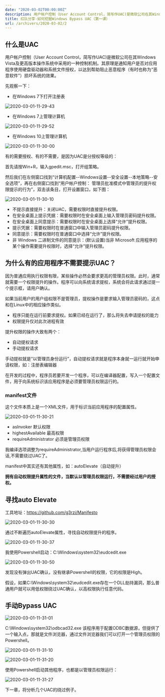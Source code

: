 ```yaml
---
date: "2020-03-02T00:00:00Z"
description: 用户帐户控制（User Account Control，简写作UAC)是微软公司在其Windows Vista及更高版本操作系统中采用的一种控制机制。
title: 红队分享-如何挖掘Windows Bypass UAC（第一课）
url: /archivers/2020-03-02/2
---
```



## 什么是UAC

用户帐户控制（User Account Control，简写作UAC)是微软公司在其Windows Vista及更高版本操作系统中采用的一种控制机制。其原理是通知用户是否对应用程序使用硬盘驱动器和系统文件授权，以达到帮助阻止恶意程序（有时也称为“恶意软件”）损坏系统的效果。

先观察一下：

- 在Windows 7下打开注册表

![2020-03-01-11-29-43](https://rvn0xsy.oss-cn-shanghai.aliyuncs.com/412bdeb755c5a78985b38d5976577a58.png)

- 在Windows 7上管理计算机

![2020-03-01-11-29-52](https://rvn0xsy.oss-cn-shanghai.aliyuncs.com/65232e2d81de975e7791842fc1b0b63c.png)

- 在Windows 10上管理计算机

![2020-03-01-11-30-00](https://rvn0xsy.oss-cn-shanghai.aliyuncs.com/2594d1172ddc6ee4d72ca3a039419eb6.png)

有的需要授权、有的不需要，是因为UAC是分授权等级的：

首先请按Win+R，输入gpedit.msc，打开组策略。

然后我们在左侧窗口找到“计算机配置--Windows设置--安全设置--本地策略--安全选项”，再在右侧窗口找到“用户帐户控制： 管理员批准模式中管理员的提升权限提示的行为”，双击该条目，打开设置窗口，如下图：

![2020-03-01-11-30-10](https://rvn0xsy.oss-cn-shanghai.aliyuncs.com/aa4fa85115717b88283aadbd700fcbf0.png)

* 不提示直接提升：关闭UAC，需要权限时直接提升权限。
* 在安全桌面上提示凭据：需要权限时在安全桌面上输入管理员密码提升权限。
* 在安全桌面上同意提示：需要权限时在安全桌面上选择“允许”提升权限。
* 提示凭据：需要权限时在普通窗口中输入管理员密码提升权限。
* 同意提示：需要权限时在普通窗口中选择“允许”提升权限。
* 非 Windows 二进制文件的同意提示：(默认设置)当非 Microsoft 应用程序的某个操作需要提升权限时，选择“允许”提升权限。

## 为什么有的应用程序不需要提示UAC？

因为普通应用执行权限有限，某些操作必然会要求更高的管理员权限。此时，通常就需要一个权限提升的操作。程序可以向系统请求提权，系统会将此请求通过提一个提示框，请用户确认。

如果当前用户的用户组权限不是管理员，提权操作是要求输入管理员密码的，这点和在Linux中的相应操作类似。

- 程序只能在运行前要求提权。如果已经在运行了，那么将失去申请提权的能力
- 权限提升仅对此次进程有效

提升权限的操作大致有两个：

- 自动提权请求
- 手动提权请求

手动提权就是“以管理员身份运行”，自动提权请求就是程序本身就一运行就开始申请权限，如：注册表编辑器

在开发的过程中，程序员若要开发一个程序，可以在编译器配置，写入一个配置文件，用于向系统标识该应用程序是必须要管理员权限运行的。

### manifest文件


这个文件本质上是一个XML文件，用于标识当前应用程序的配置属性。


![2020-03-01-11-30-21](https://rvn0xsy.oss-cn-shanghai.aliyuncs.com/eaf0239b9dbc5bb5b0f6a9dacb0cf985.png)

* aslnvoker 默认权限
* highestAvailable 最高权限
* requireAdministrator 必须是管理员权限

我编译选项调整为requireAdministrator,当用户运行程序后,将获得管理员权限会话,不需要绕过UAC了。

manifest中其实还有其他属性，如：autoElevate（自动提升）

**拥有自动权限提升属性的文件，当默认以管理员权限运行，不需要经过用户的授权。**

## 寻找auto Elevate

工具地址：https://github.com/g3rzi/Manifesto

![2020-03-01-11-30-30](https://rvn0xsy.oss-cn-shanghai.aliyuncs.com/37c15ae3fb7d66affb7d172b32198ba5.png)

通过不断遍历autoElevate属性，寻找自动权限提升的程序。

![2020-03-01-11-30-37](https://rvn0xsy.oss-cn-shanghai.aliyuncs.com/99743a7f38e0aa56e45b18be256dbc0b.png)

我使用Powershell启动：C:\Windows\system32\eudcedit.exe

![2020-03-01-11-30-50](https://rvn0xsy.oss-cn-shanghai.aliyuncs.com/63facf6935301fc41e3b02d559a24a15.png)

发现没有弹出UAC确认，没有继承Powershell的权限，它的权限是High。

假设，如果C:\Windows\system32\eudcedit.exe存在一个DLL劫持漏洞，那么普通用户就可以用低权限绕过UAC确认，以高权限执行任意代码。

## 手动Bypass UAC

![2020-03-01-11-31-01](https://rvn0xsy.oss-cn-shanghai.aliyuncs.com/035c74375c2d96d374215a67df8b438a.png)

C:\Windows\system32\odbcad32.exe 该程序用于配置ODBC数据源，但提供了一个输入点，那就是文件浏览器，通过文件浏览器我们可以打开一个管理员权限的Powershell。

![2020-03-01-11-31-10](https://rvn0xsy.oss-cn-shanghai.aliyuncs.com/1beb7da54c1e299d3e440c9533af0b26.png)


![2020-03-01-11-31-20](https://rvn0xsy.oss-cn-shanghai.aliyuncs.com/0c51fb72ea742a28feaaf82f8faad857.png)


使用Powershell启动其他程序，也都是以管理员权限运行：

![2020-03-01-11-31-27](https://rvn0xsy.oss-cn-shanghai.aliyuncs.com/c7d5be0762304ea7b1dcf538e89d0340.png)


下一章，将分析几个UAC的绕过例子。